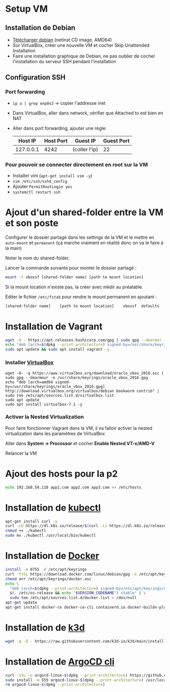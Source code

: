# Setup VM

## Installation de Debian

- [Télécharger debian](https://www.debian.org/releases/stable/debian-installer/) (netinst CD image, AMD64)
- Sur VirtualBox, créer une nouvelle VM et cocher Skip Unattended Installation
- Faire une installation graphique de Debian, ne pas oublier de cocher l'installation du serveur SSH pendant l'installation

## Configuration SSH

### Port forwarding

- `ip a | grep enp0s3` -> copier l'addresse inet
- Dans VirtualBox, aller dans network, vérifier que Attached to est bien en NAT
- Aller dans port forwarding, ajouter une règle: 

    |  Host IP | Host Port  | Guest IP  | Guest Port  |
    |---|---|---|---|
    |  127.0.0.1 | 4242  | (coller l'ip)  | 22  |

### Pour pouvoir se connecter directement en root sur la VM

- Installer vim (`apt-get install vim -y`)
- `vim /etc/ssh/sshd_config`
- Ajouter `PermitRootLogin yes`
- `systemctl restart ssh`

# Ajout d'un shared-folder entre la VM et son poste

Configurer le dossier partagé dans les settings de la VM et le mettre en `auto-mount` et `permanent` (ça marche vraiment en réalité donc on va le faire à la main)

Noter le nom du shared-folder.

Lancer la commande suivante pour monter le dossier partagé :
```sh
mount -t vboxsf [shared-folder name] [path to mount location]
```

Si la mount location n'existe pas, la créer avec mkdir au préalable.

Éditer le fichier `/etc/fstab` pour rendre le mount permanent en ajoutant :
```sh
[shared-folder name]	[path to mount location]	vboxsf	defaults	0	0
```

# Installation de Vagrant

```sh
wget -O - https://apt.releases.hashicorp.com/gpg | sudo gpg --dearmor -o /usr/share/keyrings/hashicorp-archive-keyring.gpg
echo "deb [arch=$(dpkg --print-architecture) signed-by=/usr/share/keyrings/hashicorp-archive-keyring.gpg] https://apt.releases.hashicorp.com $(lsb_release -cs) main" | sudo tee /etc/apt/sources.list.d/hashicorp.list
sudo apt update && sudo apt install vagrant -y
```


### Installer [VirtualBox](https://linuxiac.com/how-to-install-virtualbox-on-debian-12-bookworm/)

```
wget -O- -q https://www.virtualbox.org/download/oracle_vbox_2016.asc | sudo gpg --dearmour -o /usr/share/keyrings/oracle_vbox_2016.gpg
echo "deb [arch=amd64 signed-by=/usr/share/keyrings/oracle_vbox_2016.gpg] http://download.virtualbox.org/virtualbox/debian bookworm contrib" | sudo tee /etc/apt/sources.list.d/virtualbox.list
sudo apt update
sudo apt install virtualbox-7.1 -y
```

### Activer la Nested Virtualization
Pour faire fonctionner Vagrant dans la VM, il va falloir activer la nested virtualization dans les paramètres de VirtualBox

Aller dans **System -> Processor** et cocher **Enable Nested VT-x/AMD-V**

Relancer la VM

# Ajout des hosts pour la p2

```sh
echo 192.168.58.110 app1.com app2.com app3.com >> /etc/hosts
```

# Installation de [kubectl](https://kubernetes.io/fr/docs/tasks/tools/install-kubectl/)

```sh
apt-get install curl -y
curl -LO https://dl.k8s.io/release/$(curl -Ls https://dl.k8s.io/release/stable.txt)/bin/linux/amd64/kubectl
chmod +x ./kubectl
sudo mv ./kubectl /usr/local/bin/kubectl
```

# Installation de [Docker](https://docs.docker.com/engine/install/debian/)

```sh
install -m 0755 -d /etc/apt/keyrings
curl -fsSL https://download.docker.com/linux/debian/gpg -o /etc/apt/keyrings/docker.asc
chmod a+r /etc/apt/keyrings/docker.asc
echo \
  "deb [arch=$(dpkg --print-architecture) signed-by=/etc/apt/keyrings/docker.asc] https://download.docker.com/linux/debian \
  $(. /etc/os-release && echo "$VERSION_CODENAME") stable" | \
  sudo tee /etc/apt/sources.list.d/docker.list > /dev/null
apt-get update
apt-get install docker-ce docker-ce-cli containerd.io docker-buildx-plugin docker-compose-plugin
```

# Installation de [k3d](https://k3d.io/stable/#install-script)

```sh
wget -q -O - https://raw.githubusercontent.com/k3d-io/k3d/main/install.sh | bash
```

# Installation de [ArgoCD cli](https://argo-cd.readthedocs.io/en/stable/cli_installation/)

```sh
curl -sSL -o argocd-linux-$(dpkg --print-architecture) https://github.com/argoproj/argo-cd/releases/latest/download/argocd-linux-$(dpkg --print-architecture)
sudo install -m 555 argocd-linux-$(dpkg --print-architecture) /usr/local/bin/argocd
rm argocd-linux-$(dpkg --print-architecture)
```
